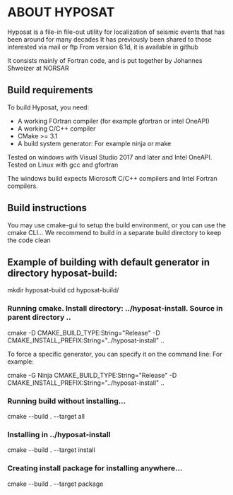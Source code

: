 # ABOUT HYPOSAT

Hyposat is a file-in file-out utility for localization of seismic events that has been around for many decades
It has previously been shared to those interested via mail or ftp
From version 6.1d, it is available in github

It consists mainly of Fortran code, and is put together by Johannes Shweizer at NORSAR

## Build requirements

To build Hyposat, you need:

- A working FOrtran compiler (for example gfortran or intel OneAPI)
- A working C/C++ compiler
- CMake >= 3.1
- A build system generator: For example ninja or make

Tested on windows with Visual Studio 2017 and later and Intel OneAPI.
Tested on Linux with gcc and gfortran

The windows build expects Microsoft C/C++ compilers and Intel Fortran compilers.
 


## Build instructions

You may use cmake-gui to setup the build environment,
or you can use the cmake CLI...
We recommend to build in a separate build directory to keep the code clean

## Example of building with default generator in directory hyposat-build:

mkdir hyposat-build
cd hyposat-build/

### Running cmake. Install directory: ../hyposat-install. Source in parent directory ..

cmake -D CMAKE_BUILD_TYPE:String="Release" -D CMAKE_INSTALL_PREFIX:String="../hyposat-install" ..

To force a specific generator, you can specify it on the command line:
For example:

cmake -G Ninja CMAKE_BUILD_TYPE:String="Release" -D CMAKE_INSTALL_PREFIX:String="../hyposat-install" ..

### Running build without installing...

cmake --build . --target all

### Installing in ../hyposat-install

cmake --build . --target install

### Creating install package for installing anywhere...

cmake --build . --target package

